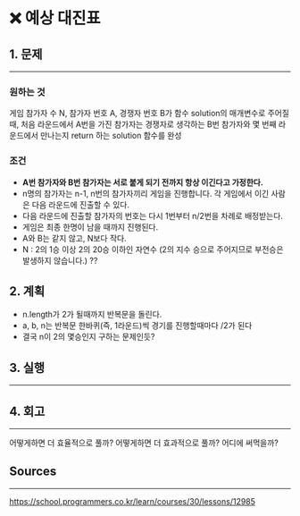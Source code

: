 # ❌ 예상 대진표

## 1. 문제

---

### 원하는 것

게임 참가자 수 N, 참가자 번호 A, 경쟁자 번호 B가 함수 solution의 매개변수로 주어질 때, 처음 라운드에서 A번을 가진 참가자는 경쟁자로 생각하는 B번 참가자와 몇 번째 라운드에서 만나는지 return 하는 solution 함수를 완성

### 조건

- **A번 참가자와 B번 참가자는 서로 붙게 되기 전까지 항상 이긴다고 가정한다.**
- n명의 참가자는 n-1, n번의 참가자끼리 게임을 진행합니다. 각 게임에서 이긴 사람은 다음 라운드에 진출할 수 있다.
- 다음 라운드에 진출할 참가자의 번호는 다시 1번부터 n/2번을 차례로 배정받는다.
- 게임은 최종 한명이 남을 때까지 진행된다.
- A와 B는 같지 않고, N보다 작다.
- N : 2의 1승 이상 2의 20승 이하인 자연수 (2의 지수 승으로 주어지므로 부전승은 발생하지 않습니다.) ??

## 2. 계획

- n.length가 2가 될때까지 반복문을 돌린다.
- a, b, n는 반복문 한바퀴(즉, 1라운드)씩 경기를 진행할때마다 /2가 된다
- 결국 n이 2의 몇승인지 구하는 문제인듯?

## 3. 실행

---

## 4. 회고

---

어떻게하면 더 효율적으로 풀까?
어떻게하면 더 효과적으로 풀까?
어디에 써먹을까?

## Sources

---

https://school.programmers.co.kr/learn/courses/30/lessons/12985
